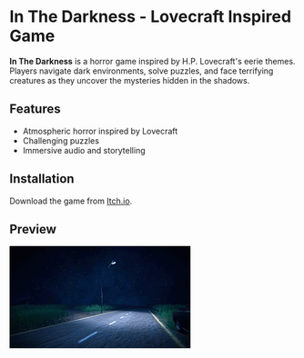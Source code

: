 # In The Darkness - Lovecraft Inspired Game

**In The Darkness** is a horror game inspired by H.P. Lovecraft's eerie themes. Players navigate dark environments, solve puzzles, and face terrifying creatures as they uncover the mysteries hidden in the shadows.

## Features
- Atmospheric horror inspired by Lovecraft
- Challenging puzzles
- Immersive audio and storytelling

## Installation
Download the game from [Itch.io](https://ggd3v.itch.io/lovecraft-inspired-game-in-the-darkness).

## Preview
![Gameplay Preview](https://github.com/Andrea-Graziano-Gitto/In-The-Darkness-Horror-Game/blob/main/trailer.gif)
